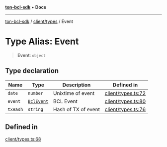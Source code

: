 [**ton-bcl-sdk**](../../../README.md) • **Docs**

***

[ton-bcl-sdk](../../../modules.md) / [client/types](../README.md) / Event

# Type Alias: Event

> **Event**: `object`

## Type declaration

| Name | Type | Description | Defined in |
| ------ | ------ | ------ | ------ |
| `date` | `number` | Unixtime of event | [client/types.ts:72](https://github.com/ton-fun-tech/ton-bcl-sdk/blob/dd5e1aad56460b504ee72a0e5d189cd8ce611083/src/client/types.ts#L72) |
| `event` | [`BclEvent`](BclEvent.md) | BCL Event | [client/types.ts:80](https://github.com/ton-fun-tech/ton-bcl-sdk/blob/dd5e1aad56460b504ee72a0e5d189cd8ce611083/src/client/types.ts#L80) |
| `txHash` | `string` | Hash of TX of event | [client/types.ts:76](https://github.com/ton-fun-tech/ton-bcl-sdk/blob/dd5e1aad56460b504ee72a0e5d189cd8ce611083/src/client/types.ts#L76) |

## Defined in

[client/types.ts:68](https://github.com/ton-fun-tech/ton-bcl-sdk/blob/dd5e1aad56460b504ee72a0e5d189cd8ce611083/src/client/types.ts#L68)
